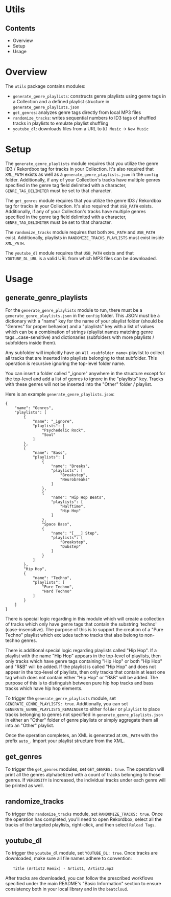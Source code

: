 # Utils

## Contents
* Overview
* Setup
* Usage

# Overview
The `utils` package contains modules:
* `generate_genre_playlists`: constructs genre playlists using genre tags in a Collection and a defined playlist structure in `generate_genre_playlists.json`
* `get_genres`: analyzes genre tags directly from local MP3 files
* `randomize_tracks`: writes sequential numbers to ID3 tags of shuffled tracks in playlists to emulate playlist shuffling
* `youtube_dl`: downloads files from a URL to `DJ Music` -> `New Music`

# Setup
The `generate_genre_playlists` module requires that you utilize the genre ID3 / Rekordbox tag for tracks in your Collection. It's also required that `XML_PATH` exists as well as a `generate_genre_playlists.json` in the `config` folder. Additionally, if any of your Collection's tracks have multiple genres specified in the genre tag field delimited with a character, `GENRE_TAG_DELIMITER` must be set to that character.

The `get_genres` module requires that you utilize the genre ID3 / Rekordbox tag for tracks in your Collection. It's also required that `USB_PATH` exists. Additionally, if any of your Collection's tracks have multiple genres specified in the genre tag field delimited with a character, `GENRE_TAG_DELIMITER` must be set to that character.

The `randomize_tracks` module requires that both `XML_PATH` and `USB_PATH` exist. Additionally, playlists in `RANDOMIZE_TRACKS_PLAYLISTS` must exist inside `XML_PATH`.

The `youtube_dl` module requires that `USB_PATH` exists and that `YOUTUBE_DL_URL` is a valid URL from which MP3 files can be downloaded.

# Usage

## generate_genre_playlists
For the `generate_genre_playlists` module to run, there must be a `generate_genre_playlists.json` in the `config` folder. This JSON must be a dictionary with a "name" key for the name of your playlist folder (should be "Genres" for proper behavior) and a "playlists" key with a list of values which can be a combination of strings (playlist names matching genre tags...case-sensitive) and dictionaries (subfolders with more playlists / subfolders inside them).

Any subfolder will implicitly have an `All <subfolder name>` playlist to collect all tracks that are inserted into playlists belonging to that subfolder. This operation is recursive ignoring the top-level folder name.

You can insert a folder called "_ignore" anywhere in the structure except for the top-level and add a list of genres to ignore in the "playlists" key. Tracks with these genres will not be inserted into the "Other" folder / playlist.

Here is an example `generate_genre_playlists.json`:
```
{
    "name": "Genres",
    "playlists": [
        {
            "name": "_ignore",
            "playlists": [
                "Psychedelic Rock",
                "Soul"
            ]
        },
        {
            "name": "Bass",
            "playlists": [
                {
                    "name": "Breaks",
                    "playlists": [
                        "Breakstep",
                        "Neurobreaks"
                    ]
                },
                {
                    "name": "Hip Hop Beats",
                    "playlists": [
                        "Halftime",
                        "Hip Hop"
                    ]
                },
                "Space Bass",
                {
                    "name": "[___] Step",
                    "playlists": [
                        "Breakstep",
                        "Dubstep"
                    ]
                }
            ]
        },
        "Hip Hop",
        {
            "name": "Techno",
            "playlists": [
                "Pure Techno",
                "Hard Techno"
            ]
        }
    ]
}
```
There is special logic regarding in this module which will create a collection of tracks which only have genre tags that contain the substring 'techno' (case-insensitive). The purpose of this is to support the creation of a "Pure Techno" playlist which excludes techno tracks that also belong to non-techno genres.

There is additional special logic regarding playlists called "Hip Hop". If a playlist with the name "Hip Hop" appears in the top-level of playlists, then only tracks which have genre tags containing "Hip Hop" or both "Hip Hop" and "R&B" will be added. If the playlist is called "Hip Hop" and does not appear in the top-level of playlists, then only tracks that contain at least one tag which does not contain either "Hip Hop" or "R&B" will be added. The purpose of this is to distinguish between pure hip hop tracks and bass tracks which have hip hop elements.

To trigger the `generate_genre_playlists` module, set `GENERATE_GENRE_PLAYLISTS: true`. Additionally, you can set `GENERATE_GENRE_PLAYLISTS_REMAINDER` to either `folder` or `playlist` to place tracks belonging to genres not specified in `generate_genre_playlists.json` in either an "Other" folder of genre playlists or simply aggregate them all into an "Other" playlist.

Once the operation completes, an XML is generated at `XML_PATH` with the prefix `auto_`. Import your playlist structure from the XML.

## get_genres
To trigger the `get_genres` modules, set `GET_GENRES: true`. The operation will print all the genres alphabetized with a count of tracks belonging to those genres. If `VERBOSITY` is increased, the individual tracks under each genre will be printed as well.

## randomize_tracks
To trigger the `randomize_tracks` module, set `RANDOMIZE_TRACKS: true`. Once the operation has completed, you'll need to open Rekordbox, select all the tracks of the targeted playlists, right-click, and then select `Reload Tags`.

## youtube_dl
To trigger the `youtube_dl` module, set `YOUTUBE_DL: true`. Once tracks are downloaded, make sure all file names adhere to convention:

&nbsp;&nbsp;&nbsp;&nbsp;&nbsp;&nbsp;`Title (Artist2 Remix) - Artist1, Artist2.mp3`

After tracks are downloaded, you can follow the prescribed workflows specified under the main README's "Basic Information" section to ensure consistency both in your local library and in the `beatcloud`.
